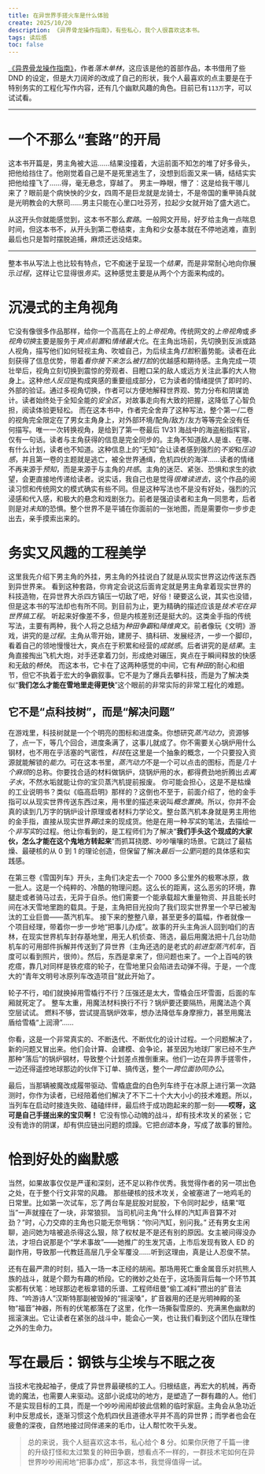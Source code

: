 ```yaml
---
title: 在异世界手搓火车是什么体验
create: 2025/10/20
description: 《异界骨龙操作指南》，有些私心，我个人很喜欢这本书。
tags: 读后感
toc: false
---
```


[《异界骨龙操作指南》](https://www.qidian.com/book/1041067992/)，作者*落木单林*，这应该是他的首部作品，本书借用了些 DND 的设定，但是大刀阔斧的改成了自己的形状，我个人最喜欢的点主要是在于特别务实的工程化写作内容，还有几个幽默风趣的角色。目前已有`113万`字，可以试试看。

---

# 一个不那么“套路”的开局

这本书开篇是，男主角被大运……结果没撞着，大运前面不知怎的堆了好多骨头，把他给挡住了。他刚觉着自己是不是死里逃生了，没想到后面又来一辆，结结实实把他给撞飞了……得，毫无悬念，穿越了。
男主一睁眼，懵了：这是给我干哪儿来了？眼前是个病怏怏的少女，四周不是巨龙就是龙骑士，不是帝国的重甲骑兵就是光明教会的大祭司……男主只能在心里口吐芬芳，拉起少女就开始了盛大逃亡。

从这开头你就能感觉到，这本书不那么*套路*。一般网文开局，好歹给主角一点喘息时间，但这本书不，从开头到第二卷结束，主角和少女基本就在不停地逃难，直到最后也只是暂时摆脱追捕，麻烦还远没结束。

---

整本书从写法上也比较有特点，它不痴迷于呈现一个*结果*，而是非常耐心地向你展示*过程*，这样让它显得很*务实*。这种感觉主要是从两个个方面来构成的。

# 沉浸式的主角视角

它没有像很多作品那样，给你一个高高在上的*上帝视角*。传统网文的*上帝视角*或*多视角切换*主要是服务于*爽点前置*和*情绪最大化*。在主角出场前，先切换到反派或路人视角，描写他们如何轻视主角、吹嘘自己，为后续主角*打脸*积蓄势能。读者在此刻获得了信息优势，带着*看你接下来怎么被打脸*的优越感和期待感。主角完成一项壮举后，视角立刻切换到震惊的旁观者、目瞪口呆的敌人或远方关注此事的大人物身上。这种*他人反应*是构成爽感的重要组成部分，它为读者的情绪提供了即时的、外部的验证。通过多视角切换，作者可以方便地解释世界观、势力分布和阴谋诡计。读者始终处于全知全能的*安全区*，对故事走向有大致的把握，这降低了心智负担，阅读体验更轻松。
而在这本书中，作者完全舍弃了这种写法，整个第一/二卷的视角完全限定在了男女主角身上，对外部环境/配角/敌方/友方等等完全没有任何描写。唯一一次转换视角，是给到了第一卷最后 1V31 海战中的海盗船指挥官，仅有一句话。读者与主角获得的信息是完全同步的。主角不知道敌人是谁、在哪、有什么计划，读者也不知道。这种信息上的“无知”会让读者感到强烈的*不安*和*压迫感*，并且第一卷的主题就是逃亡，被全世界通缉，危机四伏的海洋……读者的情绪不再来源于*预知*，而是来源于与主角的*共感*。主角的迷茫、紧张、恐惧和求生的欲望，会更直接地传递给读者。说实话，我自己也是觉得*很难读进去*，这个作品的阅读习惯和传统网文的模式确实有些不同。但是这种写法也不是没有好处，强烈的沉浸感和代入感，和极大的悬念和戏剧张力。前者是强迫读者和主角一同思考，后者则是对*未知*的恐惧。整个世界不是平铺在你面前的一张地图，而是需要你一步步走出去，亲手摸索出来的。

# 务实又风趣的工程美学

这里我先介绍下男主角的外挂，男主角的外挂说白了就是从现实世界这边传送东西到异世界来。
看到这种套路，你肯定会说这后面肯定就是男主角拿着现实世界的科技造物，在异世界大杀四方镇压一切敌了吧，好俗！硬要这么说，其实也没错，但是这本书的写法却也有所不同。到目前为止，更为精确的描述应该是*技术宅在异世界搞工程*。
听起来好像差不多，但是内核差别还是挺大的。这类金手指的传统写法，主要有两种，我个人将之总结为*种田争霸*和*降维爽文*。前者像玩《文明》游戏，讲究的是*过程*。主角从零开始，建房子、搞科研、发展经济，一步一个脚印，看着自己的领地慢慢壮大，爽点在于积累和经营的*成就感*。后者讲究的是*结果*。主角直接掏出飞机大炮，对手还拿着刀剑，形成绝对碾压，爽点在于瞬间释放的快感和无敌的*畅快*。
而这本书，它卡在了这两种感觉的中间，它有*种田*的耐心和细节，但它不执着于宏大的争霸叙事。它不是为了爆兵去攀科技，而是为了解决类似“**我们怎么才能在雪地里走得更快**”这个眼前的非常实际的非常工程化的难题。

## 它不是“点科技树”，而是“解决问题”

在游戏里，科技树就是一个个明亮的图标和进度条。你想研究*蒸汽动力*，资源够了，点一下，等几个回合，进度条满了，这事儿就成了。你不需要关心锅炉用什么钢材，也不用在乎活塞的气密性，*科技*在这里是一个抽象的概念，一个只要投入资源就能解锁的*能力*。可在这本书里，*蒸汽动力*不是一个可以点击的图标，而是*几十个麻烦*的总称。你要找合适的材料做锅炉，烧锅炉用的水，都得费劲地折腾出*去离子水*，不然水垢就能让你的宝贝蒸汽机提前报废。
你可能会担心，这是不是枯燥的工业说明书？类似《临高启明》那样的？这倒也不至于，前面介绍了，他的金手指可以从现实世界传送东西过来，用书里的描述来说叫*概念置换*。所以，你并不会真的读到几万字的锅炉设计原理或者材料力学论文。整台蒸汽机本身就是男主用他的金手指，直接从现实世界*薅*过来的现成货。他是在用一种*写实*的笔法，去描绘一个*非写实*的过程。他让你看到的，是工程师们为了解决“**我们手头这个现成的大家伙，怎么才能在这个鬼地方转起来**”而抓耳挠腮、吵吵嚷嚷的场景。它跳过了最枯燥、最硬核的从 0 到 1 的理论创造，但保留了解决*最后一公里*问题的具体感和实践感。

在第三卷《雪国列车》开头，主角们决定去一个 7000 多公里外的极寒冰原，救一批人。这是一个纯粹的、冷酷的物理问题。这么长的距离，这么恶劣的环境，靠腿走或者骑马过去，无异于自杀。他们需要一个能承载超大重量物资、并且能长时间在冰天雪地里跑的载具。于是，主角把目光投向了我们现实世界里一个早已被淘汰的工业巨兽——蒸汽机车。
接下来的整整八章，甚至更多的篇幅，作者就像一个项目经理，带着你一步一步地“把事儿办成”。故事的开头主角派人回到咱们的吉林，在现实世界机车封存基地里，用无人机侦查、筛选，最后用魔法把十几台功勋机车的可用部件拆解并传送到了异世界（主角还选的是老式的*前进型蒸汽机车*，百度可以看到照片，很帅）。然后，东西是拿来了，但问题也来了。一个上百吨的铁疙瘩，靠几对同样是铁疙瘩的轮子，在雪地里只会陷进去动弹不得。于是，一个庞大的“青年文明号冰原列车改造项目”就此开始了。

轮子不行，咱们就换掉用雪橇行不行？压强还是太大，雪橇会压坏雪面，后面的车厢就死定了。
整车太重，用魔法材料换行不行？锅炉要还要隔热，用魔法造个真空层试试。
燃料不够，尝试提高锅炉效率，想办法降低车身摩擦力，甚至用魔法盾给雪橇“上润滑”……

你看，这是一个非常真实的、不断迭代、不断优化的设计过程。一个问题解决了，新的问题又冒出来。他们会计算、会建模、会争论，甚至因为地球厂家已经不生产那种“落后”的锅炉钢材，导致整个计划差点推倒重来。他们一边在异界手搓零件，一边还得遥控地球那边的伙伴下订单、搞传送，整个一*跨位面协同办公*。

最后，当那辆被魔改成履带驱动、雪橇底盘的白色列车终于在冰原上进行第一次路测时，你作为读者，已经陪着他们解决了不下二十个大大小小的技术难题。所以，当列车在启动时接连失败、磕磕绊绊，最后终于成功跑起来的那一刻——**哎呀，这可是自己手搓出来的宝贝啊！**
它没有惊心动魄的战斗，却有技术攻关的紧张；它没有诡诈的阴谋，却有供应链出问题的烦躁。它把*创造*本身，写成了故事的冒险。

# 恰到好处的幽默感

当然，如果故事仅仅是严谨和深刻，还不足以称作优秀。我觉得作者的另一项出色之处，在于整个行文非常的风趣。
那些硬核的技术攻关，全被塞进了一地鸡毛的日常里。比如第一次试车，忘了两台车是屁股对屁股，下令同时起步，结果“哐当”一声就撞在了一块，非常狼狈。
当司机问主角“什么样的汽缸声音算不对劲？”时，心力交瘁的主角也只能无奈甩锅：“你问汽缸，别问我。”
还有男女主闲聊，追问她为啥被追杀得这么狠，除了权杖是不是还有别的原因。女主被问得没办法，才坦白说那是个“学术事故”——她推广的生发咒语，上市后发现有致人 ED 的副作用，导致那一代教廷高层几乎全军覆没……听到这理由，真是让人忍俊不禁。

还有在最严肃的时刻，插入一场一本正经的胡闹。那场用死亡重金属音乐对抗熊人族的战斗，就是个颇为有趣的桥段。它的微妙之处在于，这场面背后每一个环节其实都有伏笔：地球那边老板拿错的乐谱、工程师纽曼“偷工减料”攒出的扩音法阵、“吟游诗人”汉斯特那副被毁掉的“摇滚嗓”，扩音器用的还是光明神殿的圣物“福音”神器，所有的伏笔都落在了这里，化作一场撕裂雪原的、充满黑色幽默的摇滚演出。它让读者在紧张的战斗中，能会心一笑，也让我们看到这个团队在理性之外的生命力。

# 写在最后：钢铁与尘埃与不眠之夜

当技术宅挽起袖子，便成了异世界最硬核的工人。归根结底，再宏大的机械，再奇诡的魔法，也需要人来驱动。这部小说成功的地方，是塑造了一群有趣的人。他们不是实现目标的工具，而是一个吵吵闹闹却彼此信赖的临时家庭。主角会从急功近利中反思成长，逐渐习惯这个危机四伏且道德水平并不高的异世界；而学者也会在疲惫的深夜，自然地接过同伴递来的毛巾，让人帮忙吹干头发。

> 总的来说，我个人挺喜欢这本书，私心给个 **8** 分。如果你厌倦了千篇一律的升级打怪和太过繁复的种田争霸，想看点不一样的，一群技术宅如何在异世界吵吵闹闹地“把事办成”，那这本书，我觉得值得一试。
